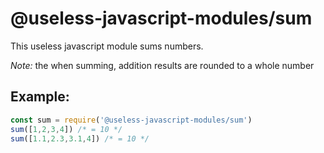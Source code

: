 # @useless-javascript-modules/sum

This useless javascript module sums numbers.

*Note:* the when summing, addition results are rounded to a whole number

## Example:	

```js
const sum = require('@useless-javascript-modules/sum')
sum([1,2,3,4]) /* = 10 */
sum([1.1,2.3,3.1,4]) /* = 10 */
```

